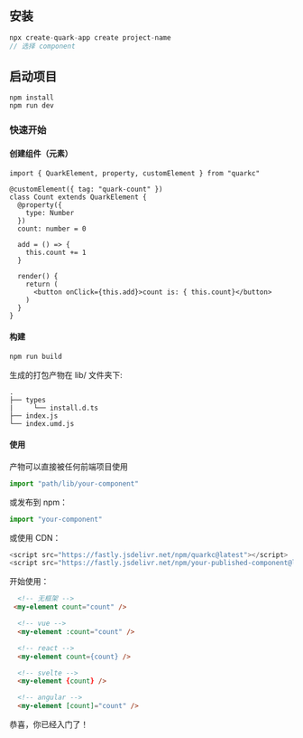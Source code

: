 ## 安装

```js
npx create-quark-app create project-name
// 选择 component
```

## 启动项目
```
npm install
npm run dev
```

### 快速开始

#### 创建组件（元素）

```tsx
import { QuarkElement, property, customElement } from "quarkc"

@customElement({ tag: "quark-count" })
class Count extends QuarkElement {
  @property({
    type: Number
  })
  count: number = 0

  add = () => {
    this.count += 1
  }

  render() {
    return (
      <button onClick={this.add}>count is: { this.count}</button>
    )
  }
}
```

#### 构建

```js
npm run build
```

生成的打包产物在 lib/ 文件夹下:

```tree
.
├── types
|     └── install.d.ts
├── index.js
└── index.umd.js
```

#### 使用

产物可以直接被任何前端项目使用

```js
import "path/lib/your-component"
```

或发布到 npm：
```js
import "your-component"
```

或使用 CDN：
```js
<script src="https://fastly.jsdelivr.net/npm/quarkc@latest"></script>
<script src="https://fastly.jsdelivr.net/npm/your-published-component@latest"></script>
```

开始使用：
```html
  <!-- 无框架 -->
 <my-element count="count" />

  <!-- vue -->
  <my-element :count="count" />

  <!-- react -->
  <my-element count={count} />

  <!-- svelte -->
  <my-element {count} />

  <!-- angular -->
  <my-element [count]="count" />
```

恭喜，你已经入门了！

